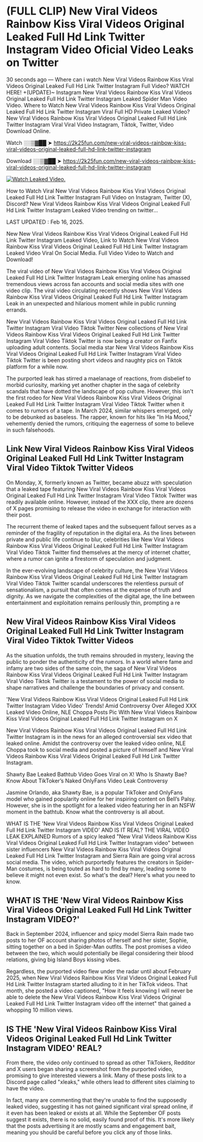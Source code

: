 # (FULL CLIP) New Viral Videos Rainbow Kiss Viral Videos Original Leaked Full Hd Link Twitter Instagram Video Oficial Video Leaks on Twitter

30 seconds ago — Where can i watch New Viral Videos Rainbow Kiss Viral Videos Original Leaked Full Hd Link Twitter Instagram Full Video? WATCH HERE! +(UPDATE)~ Instagram New Viral Videos Rainbow Kiss Viral Videos Original Leaked Full Hd Link Twitter Instagram Leaked Spider Man Video Video. Where to Watch New Viral Videos Rainbow Kiss Viral Videos Original Leaked Full Hd Link Twitter Instagram Viral Full HD Private Leaked Video? New Viral Videos Rainbow Kiss Viral Videos Original Leaked Full Hd Link Twitter Instagram Viral Viral Video Instagram, Tiktok, Twitter, Video Download Online.

Watch ░░▒▓██ ➤ https://2k25fun.com/new-viral-videos-rainbow-kiss-viral-videos-original-leaked-full-hd-link-twitter-instagram

Download ░░▒▓██ ➤ https://2k25fun.com/new-viral-videos-rainbow-kiss-viral-videos-original-leaked-full-hd-link-twitter-instagram

[![Watch Leaked Video.](https://miro.medium.com/v2/resize:fit:828/format:webp/1*cilzJN44JGOrTw9NJCrNHA.gif "Watch Leaked Video")](https://2k25fun.com/new-viral-videos-rainbow-kiss-viral-videos-original-leaked-full-hd-link-twitter-instagram)

How to Watch Viral New Viral Videos Rainbow Kiss Viral Videos Original Leaked Full Hd Link Twitter Instagram Full Video on Instagram, Twitter (X), Discord? New Viral Videos Rainbow Kiss Viral Videos Original Leaked Full Hd Link Twitter Instagram Leaked Video trending on twitter...

LAST UPDATED : Feb 16, 2025.

New New Viral Videos Rainbow Kiss Viral Videos Original Leaked Full Hd Link Twitter Instagram Leaked Video, Link to Watch New Viral Videos Rainbow Kiss Viral Videos Original Leaked Full Hd Link Twitter Instagram Leaked Video Viral On Social Media. Full Video Video to Watch and Download!

The viral video of New Viral Videos Rainbow Kiss Viral Videos Original Leaked Full Hd Link Twitter Instagram Leak emerging online has amassed tremendous views across fan accounts and social media sites with one video clip. The viral video circulating recently shows New Viral Videos Rainbow Kiss Viral Videos Original Leaked Full Hd Link Twitter Instagram Leak in an unexpected and hilarious moment while in public running errands.

New Viral Videos Rainbow Kiss Viral Videos Original Leaked Full Hd Link Twitter Instagram Viral Video Tiktok Twitter New collections of New Viral Videos Rainbow Kiss Viral Videos Original Leaked Full Hd Link Twitter Instagram Viral Video Tiktok Twitter is now being a creator on Fanfix uploading adult contents. Social media star New Viral Videos Rainbow Kiss Viral Videos Original Leaked Full Hd Link Twitter Instagram Viral Video Tiktok Twitter is been posting short videos and naughty pics on Tiktok platform for a while now.

The purported leak has stirred a maelanage of reactions, from disbelief to morbid curiosity, marking yet another chapter in the saga of celebrity scandals that have dotted the landscape of pop culture. However, this isn't the first rodeo for New Viral Videos Rainbow Kiss Viral Videos Original Leaked Full Hd Link Twitter Instagram Viral Video Tiktok Twitter when it comes to rumors of a tape. In March 2024, similar whispers emerged, only to be debunked as baseless. The rapper, known for hits like "In Ha Mood," vehemently denied the rumors, critiquing the eagerness of some to believe in such falsehoods.

## Link New Viral Videos Rainbow Kiss Viral Videos Original Leaked Full Hd Link Twitter Instagram Viral Video Tiktok Twitter Videos

On Monday, X, formerly known as Twitter, became abuzz with speculation that a leaked tape featuring New Viral Videos Rainbow Kiss Viral Videos Original Leaked Full Hd Link Twitter Instagram Viral Video Tiktok Twitter was readily available online. However, instead of the XXX clip, there are dozens of X pages promising to release the video in exchange for interaction with their post.

The recurrent theme of leaked tapes and the subsequent fallout serves as a reminder of the fragility of reputation in the digital era. As the lines between private and public life continue to blur, celebrities like New Viral Videos Rainbow Kiss Viral Videos Original Leaked Full Hd Link Twitter Instagram Viral Video Tiktok Twitter find themselves at the mercy of internet chatter, where a rumor can ignite a firestorm of speculation and judgment.

In the ever-evolving landscape of celebrity culture, the New Viral Videos Rainbow Kiss Viral Videos Original Leaked Full Hd Link Twitter Instagram Viral Video Tiktok Twitter scandal underscores the relentless pursuit of sensationalism, a pursuit that often comes at the expense of truth and dignity. As we navigate the complexities of the digital age, the line between entertainment and exploitation remains perilously thin, prompting a re

##  New Viral Videos Rainbow Kiss Viral Videos Original Leaked Full Hd Link Twitter Instagram Viral Video Tiktok Twitter Videos

As the situation unfolds, the truth remains shrouded in mystery, leaving the public to ponder the authenticity of the rumors. In a world where fame and infamy are two sides of the same coin, the saga of New Viral Videos Rainbow Kiss Viral Videos Original Leaked Full Hd Link Twitter Instagram Viral Video Tiktok Twitter is a testament to the power of social media to shape narratives and challenge the boundaries of privacy and consent.

'New Viral Videos Rainbow Kiss Viral Videos Original Leaked Full Hd Link Twitter Instagram Video Video' Trends! Amid Controversy Over Alleged XXX Leaked Video Online, NLE Choppa Posts Pic With New Viral Videos Rainbow Kiss Viral Videos Original Leaked Full Hd Link Twitter Instagram on X

New Viral Videos Rainbow Kiss Viral Videos Original Leaked Full Hd Link Twitter Instagram is in the news for an alleged controversial sex video that leaked online. Amidst the controversy over the leaked video online, NLE Choppa took to social media and posted a picture of himself and New Viral Videos Rainbow Kiss Viral Videos Original Leaked Full Hd Link Twitter Instagram.

Shawty Bae Leaked Bathtub Video Goes Viral on X! Who Is Shawty Bae? Know About TikToker’s Naked OnlyFans Video Leak Controversy

Jasmine Orlando, aka Shawty Bae, is a popular TikToker and OnlyFans model who gained popularity online for her inspiring content on Bell’s Palsy. However, she is in the spotlight for a leaked video featuring her in an NSFW moment in the bathtub. Know what the controversy is all about.

WHAT IS THE 'New Viral Videos Rainbow Kiss Viral Videos Original Leaked Full Hd Link Twitter Instagram VIDEO' AND IS IT REAL? THE VIRAL VIDEO LEAK EXPLAINED Rumors of a spicy leaked "New Viral Videos Rainbow Kiss Viral Videos Original Leaked Full Hd Link Twitter Instagram video" between sister influencers New Viral Videos Rainbow Kiss Viral Videos Original Leaked Full Hd Link Twitter Instagram and Sierra Rain are going viral across social media. The video, which purportedly features the creators in Spider-Man costumes, is being touted as hard to find by many, leading some to believe it might not even exist. So what's the deal? Here's what you need to know.

## WHAT IS THE 'New Viral Videos Rainbow Kiss Viral Videos Original Leaked Full Hd Link Twitter Instagram VIDEO?'

Back in September 2024, influencer and spicy model Sierra Rain made two posts to her OF account sharing photos of herself and her sister, Sophie, sitting together on a bed in Spider-Man outfits. The post promises a video between the two, which would potentially be illegal considering their blood relations, giving big Island Boys kissing vibes.

Regardless, the purported video flew under the radar until about February 2025, when New Viral Videos Rainbow Kiss Viral Videos Original Leaked Full Hd Link Twitter Instagram started alluding to it in her TikTok videos. That month, she posted a video captioned, "How it feels knowing I will never be able to delete the New Viral Videos Rainbow Kiss Viral Videos Original Leaked Full Hd Link Twitter Instagram video off the internet" that gained a whopping 10 million views.

## IS THE 'New Viral Videos Rainbow Kiss Viral Videos Original Leaked Full Hd Link Twitter Instagram VIDEO' REAL?

From there, the video only continued to spread as other TikTokers, Redditor and X users began sharing a screenshot from the purported video, promising to give interested viewers a link. Many of these posts link to a Discord page called "xleaks," while others lead to different sites claiming to have the video.

In fact, many are commenting that they're unable to find the supposedly leaked video, suggesting it has not gained significant viral spread online, if it even has been leaked or exists at all. While the September OF posts suggest it exists, there is no solid, easily found proof of this. It's more likely that the posts advertising it are mostly scams and engagement bait, meaning you should be careful before you click any of those links.